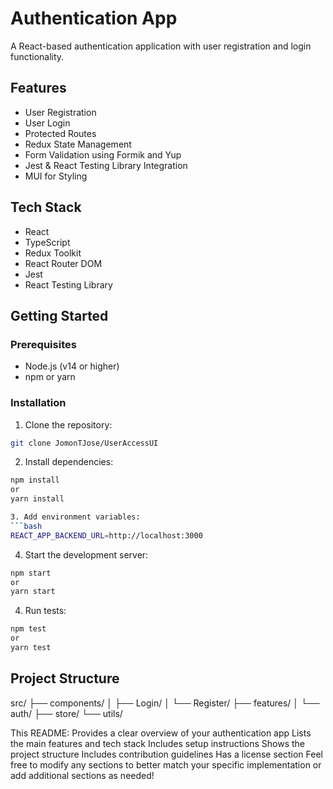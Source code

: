 # Authentication App

A React-based authentication application with user registration and login functionality.

## Features

- User Registration
- User Login
- Protected Routes
- Redux State Management
- Form Validation using Formik and Yup
- Jest & React Testing Library Integration
- MUI for Styling

## Tech Stack

- React
- TypeScript
- Redux Toolkit
- React Router DOM
- Jest
- React Testing Library

## Getting Started

### Prerequisites

- Node.js (v14 or higher)
- npm or yarn

### Installation

1. Clone the repository:
```bash
git clone JomonTJose/UserAccessUI
```

2. Install dependencies:
```bash
npm install
or
yarn install

3. Add environment variables:
```bash
REACT_APP_BACKEND_URL=http://localhost:3000
```

4. Start the development server:
```bash
npm start
or
yarn start
```

4. Run tests:
```bash
npm test
or
yarn test
```

## Project Structure

src/
├── components/
│ ├── Login/
│ └── Register/
├── features/
│ └── auth/
├── store/
└── utils/

This README:
Provides a clear overview of your authentication app
Lists the main features and tech stack
Includes setup instructions
Shows the project structure
Includes contribution guidelines
Has a license section
Feel free to modify any sections to better match your specific implementation or add additional sections as needed!
